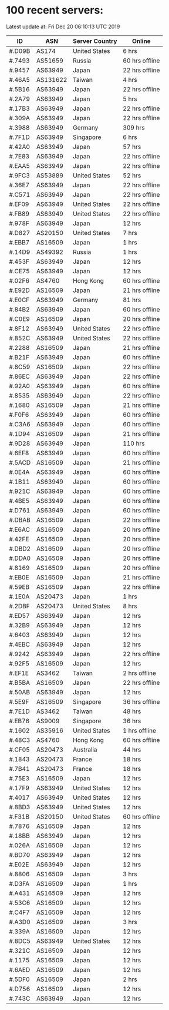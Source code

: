 # 100 recent servers:

Latest update at: Fri Dec 20 06:10:13 UTC 2019

| ID | ASN | Server Country | Online |
| -- | --- | -------------- | ------ |
| #.D09B | AS174 | United States | 6 hrs |
| #.7493 | AS51659 | Russia | 60 hrs offline |
| #.9457 | AS63949 | Japan | 22 hrs offline |
| #.46A5 | AS131622 | Taiwan | 4 hrs |
| #.5B16 | AS63949 | Japan | 22 hrs offline |
| #.2A79 | AS63949 | Japan | 5 hrs |
| #.17B3 | AS63949 | Japan | 22 hrs offline |
| #.309A | AS63949 | Japan | 22 hrs offline |
| #.3988 | AS63949 | Germany | 309 hrs |
| #.7F1D | AS63949 | Singapore | 6 hrs |
| #.42A0 | AS63949 | Japan | 57 hrs |
| #.7E83 | AS63949 | Japan | 22 hrs offline |
| #.EAA5 | AS63949 | Japan | 22 hrs offline |
| #.9FC3 | AS53889 | United States | 52 hrs |
| #.36E7 | AS63949 | Japan | 22 hrs offline |
| #.C571 | AS63949 | Japan | 22 hrs offline |
| #.EF09 | AS63949 | United States | 22 hrs offline |
| #.FB89 | AS63949 | United States | 22 hrs offline |
| #.978F | AS63949 | Japan | 12 hrs |
| #.D827 | AS20150 | United States | 7 hrs |
| #.EBB7 | AS16509 | Japan | 1 hrs |
| #.14D9 | AS49392 | Russia | 1 hrs |
| #.453F | AS63949 | Japan | 12 hrs |
| #.CE75 | AS63949 | Japan | 12 hrs |
| #.02F6 | AS4760 | Hong Kong | 60 hrs offline |
| #.E92D | AS16509 | Japan | 21 hrs offline |
| #.E0CF | AS63949 | Germany | 81 hrs |
| #.84B2 | AS63949 | Japan | 60 hrs offline |
| #.C0E9 | AS16509 | Japan | 20 hrs offline |
| #.8F12 | AS63949 | United States | 22 hrs offline |
| #.852C | AS63949 | United States | 22 hrs offline |
| #.2288 | AS16509 | Japan | 21 hrs offline |
| #.B21F | AS63949 | Japan | 60 hrs offline |
| #.8C59 | AS16509 | Japan | 22 hrs offline |
| #.86EC | AS63949 | Japan | 22 hrs offline |
| #.92A0 | AS63949 | Japan | 60 hrs offline |
| #.8535 | AS63949 | Japan | 22 hrs offline |
| #.1680 | AS16509 | Japan | 21 hrs offline |
| #.F0F6 | AS63949 | Japan | 60 hrs offline |
| #.C3A6 | AS63949 | Japan | 60 hrs offline |
| #.1D94 | AS16509 | Japan | 21 hrs offline |
| #.9D28 | AS63949 | Japan | 110 hrs |
| #.6EF8 | AS63949 | Japan | 60 hrs offline |
| #.5ACD | AS16509 | Japan | 21 hrs offline |
| #.0E4A | AS63949 | Japan | 60 hrs offline |
| #.1B11 | AS63949 | Japan | 60 hrs offline |
| #.921C | AS63949 | Japan | 60 hrs offline |
| #.4BE5 | AS63949 | Japan | 60 hrs offline |
| #.D761 | AS63949 | Japan | 60 hrs offline |
| #.DBAB | AS16509 | Japan | 22 hrs offline |
| #.E6AC | AS16509 | Japan | 20 hrs offline |
| #.42FE | AS16509 | Japan | 20 hrs offline |
| #.DBD2 | AS16509 | Japan | 20 hrs offline |
| #.DDA0 | AS16509 | Japan | 20 hrs offline |
| #.8169 | AS16509 | Japan | 20 hrs offline |
| #.EB0E | AS16509 | Japan | 21 hrs offline |
| #.59EB | AS16509 | Japan | 22 hrs offline |
| #.1E0A | AS20473 | Japan | 1 hrs |
| #.2DBF | AS20473 | United States | 8 hrs |
| #.ED57 | AS63949 | Japan | 12 hrs |
| #.32B9 | AS63949 | Japan | 12 hrs |
| #.6403 | AS63949 | Japan | 12 hrs |
| #.4EBC | AS63949 | Japan | 12 hrs |
| #.9242 | AS63949 | Japan | 22 hrs offline |
| #.92F5 | AS16509 | Japan | 12 hrs |
| #.EF1E | AS3462 | Taiwan | 2 hrs offline |
| #.B5BA | AS16509 | Japan | 22 hrs offline |
| #.50AB | AS63949 | Japan | 12 hrs |
| #.5E9F | AS16509 | Singapore | 36 hrs offline |
| #.7E1D | AS3462 | Taiwan | 48 hrs |
| #.EB76 | AS9009 | Singapore | 36 hrs |
| #.1602 | AS35916 | United States | 1 hrs offline |
| #.48C3 | AS4760 | Hong Kong | 60 hrs offline |
| #.CF05 | AS20473 | Australia | 44 hrs |
| #.1843 | AS20473 | France | 18 hrs |
| #.7B41 | AS20473 | France | 18 hrs |
| #.75E3 | AS16509 | Japan | 12 hrs |
| #.17F9 | AS63949 | United States | 12 hrs |
| #.4017 | AS63949 | United States | 12 hrs |
| #.8BD3 | AS63949 | United States | 12 hrs |
| #.F31B | AS20150 | United States | 60 hrs offline |
| #.7876 | AS16509 | Japan | 12 hrs |
| #.18BB | AS63949 | Japan | 12 hrs |
| #.026A | AS16509 | Japan | 12 hrs |
| #.BD70 | AS63949 | Japan | 12 hrs |
| #.E02E | AS63949 | Japan | 12 hrs |
| #.8806 | AS16509 | Japan | 3 hrs |
| #.D3FA | AS16509 | Japan | 1 hrs |
| #.A431 | AS16509 | Japan | 12 hrs |
| #.53C6 | AS16509 | Japan | 12 hrs |
| #.C4F7 | AS16509 | Japan | 12 hrs |
| #.A3D0 | AS16509 | Japan | 3 hrs |
| #.339A | AS16509 | Japan | 12 hrs |
| #.8DC5 | AS63949 | United States | 12 hrs |
| #.321C | AS16509 | Japan | 12 hrs |
| #.1175 | AS16509 | Japan | 12 hrs |
| #.6AED | AS16509 | Japan | 12 hrs |
| #.5DF0 | AS16509 | Japan | 2 hrs |
| #.D756 | AS16509 | Japan | 12 hrs |
| #.743C | AS63949 | Japan | 12 hrs |

